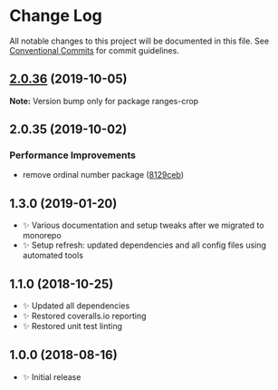 # Change Log

All notable changes to this project will be documented in this file.
See [Conventional Commits](https://conventionalcommits.org) for commit guidelines.

## [2.0.36](https://gitlab.com/codsen/codsen/compare/ranges-crop@2.0.35...ranges-crop@2.0.36) (2019-10-05)

**Note:** Version bump only for package ranges-crop





## 2.0.35 (2019-10-02)

### Performance Improvements

- remove ordinal number package ([8129ceb](https://gitlab.com/codsen/codsen/commit/8129ceb))

## 1.3.0 (2019-01-20)

- ✨ Various documentation and setup tweaks after we migrated to monorepo
- ✨ Setup refresh: updated dependencies and all config files using automated tools

## 1.1.0 (2018-10-25)

- ✨ Updated all dependencies
- ✨ Restored coveralls.io reporting
- ✨ Restored unit test linting

## 1.0.0 (2018-08-16)

- ✨ Initial release
